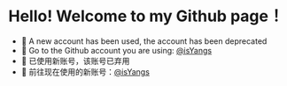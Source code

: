 # Hello! Welcome to my Github page！

- 📌 A new account has been used, the account has been deprecated
- 🎉 Go to the Github account you are using: [@isYangs](https://github.com/isYangs)
- 📌 已使用新账号，该账号已弃用
- 🎉 前往现在使用的新账号：[@isYangs](https://github.com/isYangs)
